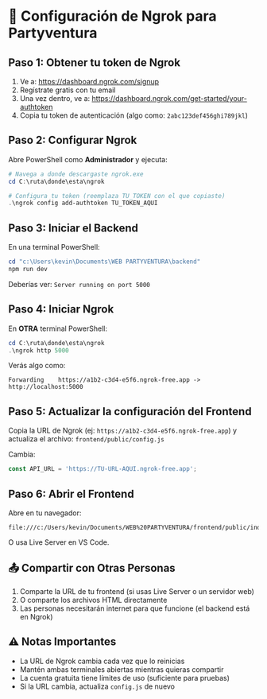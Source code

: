 # 🚀 Configuración de Ngrok para Partyventura

## Paso 1: Obtener tu token de Ngrok

1. Ve a: https://dashboard.ngrok.com/signup
2. Regístrate gratis con tu email
3. Una vez dentro, ve a: https://dashboard.ngrok.com/get-started/your-authtoken
4. Copia tu token de autenticación (algo como: `2abc123def456ghi789jkl`)

## Paso 2: Configurar Ngrok

Abre PowerShell como **Administrador** y ejecuta:

```powershell
# Navega a donde descargaste ngrok.exe
cd C:\ruta\donde\esta\ngrok

# Configura tu token (reemplaza TU_TOKEN con el que copiaste)
.\ngrok config add-authtoken TU_TOKEN_AQUI
```

## Paso 3: Iniciar el Backend

En una terminal PowerShell:

```powershell
cd "c:\Users\kevin\Documents\WEB PARTYVENTURA\backend"
npm run dev
```

Deberías ver: `Server running on port 5000`

## Paso 4: Iniciar Ngrok

En **OTRA** terminal PowerShell:

```powershell
cd C:\ruta\donde\esta\ngrok
.\ngrok http 5000
```

Verás algo como:
```
Forwarding    https://a1b2-c3d4-e5f6.ngrok-free.app -> http://localhost:5000
```

## Paso 5: Actualizar la configuración del Frontend

Copia la URL de Ngrok (ej: `https://a1b2-c3d4-e5f6.ngrok-free.app`) y actualiza el archivo:
`frontend/public/config.js`

Cambia:
```javascript
const API_URL = 'https://TU-URL-AQUI.ngrok-free.app';
```

## Paso 6: Abrir el Frontend

Abre en tu navegador:
```
file:///c:/Users/kevin/Documents/WEB%20PARTYVENTURA/frontend/public/index.html
```

O usa Live Server en VS Code.

## 📤 Compartir con Otras Personas

1. Comparte la URL de tu frontend (si usas Live Server o un servidor web)
2. O comparte los archivos HTML directamente
3. Las personas necesitarán internet para que funcione (el backend está en Ngrok)

## ⚠️ Notas Importantes

- La URL de Ngrok cambia cada vez que lo reinicias
- Mantén ambas terminales abiertas mientras quieras compartir
- La cuenta gratuita tiene límites de uso (suficiente para pruebas)
- Si la URL cambia, actualiza `config.js` de nuevo
